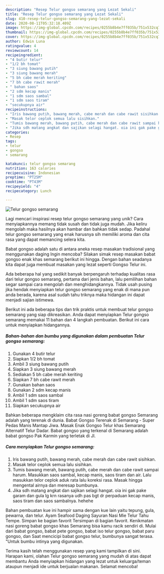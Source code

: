 ```yaml
---
description: "Resep Telur gongso semarang yang Lezat Sekali"
title: "Resep Telur gongso semarang yang Lezat Sekali"
slug: 410-resep-telur-gongso-semarang-yang-lezat-sekali
date: 2020-08-11T05:32:18.409Z
image: https://img-global.cpcdn.com/recipes/0255b8b4e7ff035b/751x532cq70/telur-gongso-semarang-foto-resep-utama.jpg
thumbnail: https://img-global.cpcdn.com/recipes/0255b8b4e7ff035b/751x532cq70/telur-gongso-semarang-foto-resep-utama.jpg
cover: https://img-global.cpcdn.com/recipes/0255b8b4e7ff035b/751x532cq70/telur-gongso-semarang-foto-resep-utama.jpg
author: Edwin Luna
ratingvalue: 4
reviewcount: 14
recipeingredient:
- "4 butir telur"
- "1/2 bh tomat"
- "3 siung bawang putih"
- "3 siung bawang merah"
- "5 bh cabe merah keriting"
- "7 bh cabe rawit merah"
- " bahan saos"
- "2 sdm kecap manis"
- "1 sdm saos sambal"
- "1 sdm saos tiram"
- "secukupnya air"
recipeinstructions:
- "Iris bawang putih, bawang merah, cabe merah dan cabe rawit sisihkan."
- "Masak telor ceplok semua lalu sisihkan."
- "Tumis bawang merah, bawang putih, cabe merah dan cabe rawit sampai harum. Masukkan saos sambal, kecap manis, saos tiram dan air. Lalu masukkan telor ceplok aduk rata lalu koreksi rasa. Masak hingga mengental airnya dan meresap bumbunya."
- "Jika sdh matang angkat dan sajikan selagi hangat. oia ini gak pake garam dan gula lg krn rasanya udh pas bgt dr perpaduan kecap manis, saos tiram dan saos sambalnya. hehehe"
categories:
- Resep
tags:
- telur
- gongso
- semarang

katakunci: telur gongso semarang 
nutrition: 163 calories
recipecuisine: Indonesian
preptime: "PT25M"
cooktime: "PT43M"
recipeyield: "4"
recipecategory: Lunch

---
```



![Telur gongso semarang](https://img-global.cpcdn.com/recipes/0255b8b4e7ff035b/751x532cq70/telur-gongso-semarang-foto-resep-utama.jpg)

Lagi mencari inspirasi resep telur gongso semarang yang unik? Cara menyiapkannya memang tidak susah dan tidak juga mudah. Jika keliru mengolah maka hasilnya akan hambar dan bahkan tidak sedap. Padahal telur gongso semarang yang enak harusnya sih memiliki aroma dan cita rasa yang dapat memancing selera kita.

Babat gongso adalah satu di antara aneka resep masakan tradisional yang menggunakan daging Ingin mencoba? Silakan simak resep masakan babat gongso enak khas semarang berikut ini hingga. Dengan bahan seadanya kita dapat juga membuat masakan yang lezat seperti Gongso Telur ini.

Ada beberapa hal yang sedikit banyak berpengaruh terhadap kualitas rasa dari telur gongso semarang, pertama dari jenis bahan, lalu pemilihan bahan segar sampai cara mengolah dan menghidangkannya. Tidak usah pusing jika hendak menyiapkan telur gongso semarang yang enak di mana pun anda berada, karena asal sudah tahu triknya maka hidangan ini dapat menjadi sajian istimewa.


Berikut ini ada beberapa tips dan trik praktis untuk membuat telur gongso semarang yang siap dikreasikan. Anda dapat menyiapkan Telur gongso semarang memakai 11 bahan dan 4 langkah pembuatan. Berikut ini cara untuk menyiapkan hidangannya.

<!--inarticleads1-->

##### Bahan-bahan dan bumbu yang digunakan dalam pembuatan Telur gongso semarang:

1. Gunakan 4 butir telur
1. Siapkan 1/2 bh tomat
1. Ambil 3 siung bawang putih
1. Siapkan 3 siung bawang merah
1. Sediakan 5 bh cabe merah keriting
1. Siapkan 7 bh cabe rawit merah
1. Gunakan  bahan saos
1. Gunakan 2 sdm kecap manis
1. Ambil 1 sdm saos sambal
1. Ambil 1 sdm saos tiram
1. Siapkan secukupnya air


Bahkan beberapa mengklaim cita rasa nasi goreng babat gongso Semarang adalah yang terenak di dunia. Babat Gongso Terenak di Semarang - Super Pedas Manis Mantap Jiwa. Masak Enak Gongso Telur khas Semarang Alternatif Telur Dadar. Babat gongso yang terkenal di Semarang adalah babat gongso Pak Karmin yang terletak di Jl. 

<!--inarticleads2-->

##### Cara menyiapkan Telur gongso semarang:

1. Iris bawang putih, bawang merah, cabe merah dan cabe rawit sisihkan.
1. Masak telor ceplok semua lalu sisihkan.
1. Tumis bawang merah, bawang putih, cabe merah dan cabe rawit sampai harum. Masukkan saos sambal, kecap manis, saos tiram dan air. Lalu masukkan telor ceplok aduk rata lalu koreksi rasa. Masak hingga mengental airnya dan meresap bumbunya.
1. Jika sdh matang angkat dan sajikan selagi hangat. oia ini gak pake garam dan gula lg krn rasanya udh pas bgt dr perpaduan kecap manis, saos tiram dan saos sambalnya. hehehe


Bahan pembuatan kue ini hampir sama dengan kue lain yaitu tepung, gula, pewarna, dan telur. Ayam Seafood Daging Sayuran Nasi Mie Telur Tahu Tempe. Simpan ke bagian favorit Tersimpan di bagian favorit. Kenikmatan nasi goreng babat gongso khas Semarang bisa kamu racik sendiri di. Mulai dari babat gongso, babat pete gongso, babat iso telur gongso, babat paru gongso, dan Saat mencicipi babat gongso telur, bumbunya sangat terasa. &#34;Untuk bumbu intinya yang digunakan. 

Terima kasih telah menggunakan resep yang kami tampilkan di sini. Harapan kami, olahan Telur gongso semarang yang mudah di atas dapat membantu Anda menyiapkan hidangan yang lezat untuk keluarga/teman ataupun menjadi ide untuk berjualan makanan. Selamat mencoba!
